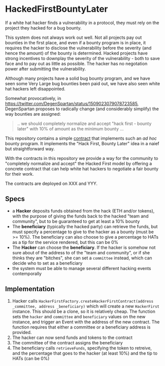 # HackedFirstBountyLater

If a white hat hacker finds a vulnerability in a protocol, they must rely on the project they hacked for a bug bounty. 

This system does not always work out well. Not all projects pay out bounties in the first place, and even if a bounty program is in place, it requires the hacker to disclose the vulnerability before the severity (and hence the amount) of the bounty is determined. Hacked projects have strong incentives to downplay the severity of the vulnerability - both to save face and to pay out as little as possible. The hacker has no negotation power after submitting the vulnerability. 

Although  many projects have a solid bug bounty program, and we have seen some Very Large bug bounties been paid out, we have also seen white hat hackers left disappointed. 

Somewhat provocatively, in https://twitter.com/DegenSpartan/status/1509023079078723585, DegenSpartan proposes to  radically change (and considerably simplify) the way bounties are assigned: 

> .. we should completely normalize and accept "hack first - bounty later" with 10% of amount as the minimum bounty ...

This repository contains a simple [contract](./contracts/HackerFirst.sol) that implements such an *ad hoc* bounty program. It implements the "Hack First, Bounty Later" idea in a naief but straightforward way. 

With the contracts in this repository we provide a way for the community to "completely normalize and accept" the Hacked First model by offering a concrete contract that can help white hat hackers to negotiate a fair bounty for their work.

The contracts are deployed on XXX and YYY.

## Specs

- a **Hacker** deposits funds obtained from the hack (ETH and/or tokens), with the purpose of giving the funds back to the hacked "team and community", but to be guaranteed to get at least a 10% bounty
- The **beneficiary** (typically the hacked party) can retrieve the funds, but must specify a percentage to give to the hacker as a bounty (must be >= 10%). The beneficiary can also choose to give a percentage to HATs as a tip for the service rendered, but this can be 0%
- The **Hacker** can choose the **beneficiary**. If the hacker is somehow not sure about of the address to of the "team and community", or if she thinks they are "bitches", she can set a `committee` instead, which can decide who to set as a beneficiary 
- the system must be able to manage several different hacking events contemporally

## Implementation

1. Hacker calls `HackerFirstFactory.createHackerFirstContract(address _committee, address _beneficiary)` which will create a new `HackerFirst` instance. This should be a clone, so it is relatively cheap. The function sets the `hacker` and `committee` and `beneficiary` values on the new instance, and trigger an Event with the address of the new contract. The function requires that either a committee or a beneficiary address is provided. 
2. The hacker can now send funds and tokens to the contract
3. The committee of the contract assigns the beneficiary
4. The beneficiary calls `retrieveFunds`, specifying the token to retreive, and the percentage that goes to the hacker (at least 10%) and the tip to HATs (can be 0%)
